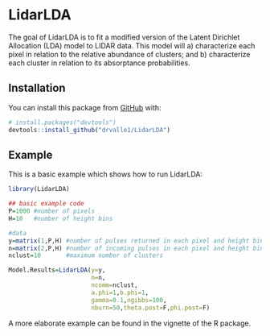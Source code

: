 
<!-- README.md is generated from README.Rmd. Please edit that file -->

# LidarLDA

<!-- badges: start -->
<!-- badges: end -->

The goal of LidarLDA is to fit a modified version of the Latent
Dirichlet Allocation (LDA) model to LIDAR data. This model will a)
characterize each pixel in relation to the relative abundance of
clusters; and b) characterize each cluster in relation to its
absorptance probabilities.

## Installation

You can install this package from [GitHub](https://github.com/) with:

``` r
# install.packages("devtools")
devtools::install_github("drvalle1/LidarLDA")
```

## Example

This is a basic example which shows how to run LidarLDA:

``` r
library(LidarLDA)

## basic example code
P=1000 #number of pixels
H=10   #number of height bins

#data
y=matrix(1,P,H) #number of pulses returned in each pixel and height bin
n=matrix(2,P,H) #number of incoming pulses in each pixel and height bin
nclust=10       #maximum number of clusters

Model.Results=LidarLDA(y=y,
                       n=n,
                       ncomm=nclust,
                       a.phi=1,b.phi=1,
                       gamma=0.1,ngibbs=100,
                       nburn=50,theta.post=F,phi.post=F)
```

A more elaborate example can be found in the vignette of the R package.
